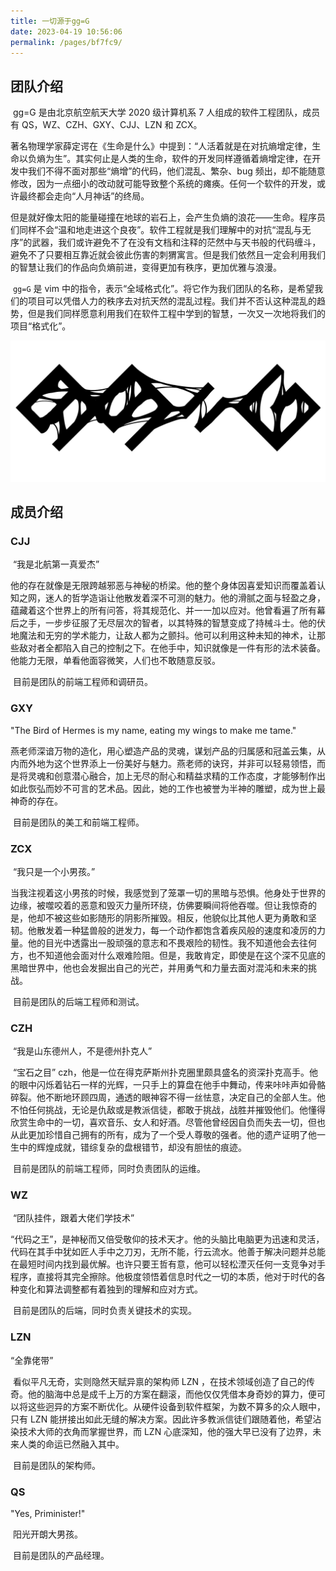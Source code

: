 ```yaml
---
title: 一切源于gg=G
date: 2023-04-19 10:56:06
permalink: /pages/bf7fc9/
---
```

## 团队介绍

​	gg=G 是由北京航空航天大学 2020 级计算机系 7 人组成的软件工程团队，成员有 QS，WZ、CZH、GXY、CJJ、LZN 和 ZCX。

​	著名物理学家薛定谔在《生命是什么》中提到：“人活着就是在对抗熵增定律，生命以负熵为生”。其实何止是人类的生命，软件的开发同样遵循着熵增定律，在开发中我们不得不面对那些“熵增”的代码，他们混乱、繁杂、bug 频出，却不能随意修改，因为一点细小的改动就可能导致整个系统的瘫痪。任何一个软件的开发，或许最终都会走向“人月神话”的终局。

​	但是就好像太阳的能量碰撞在地球的岩石上，会产生负熵的浪花——生命。程序员们同样不会“温和地走进这个良夜”。软件工程就是我们理解中的对抗“混乱与无序”的武器，我们或许避免不了在没有文档和注释的茫然中与天书般的代码缠斗，避免不了只要相互靠近就会彼此伤害的刺猬寓言。但是我们依然且一定会利用我们的智慧让我们的作品向负熵前进，变得更加有秩序，更加优雅与浪漫。

​	`gg=G` 是 vim 中的指令，表示“全域格式化”。将它作为我们团队的名称，是希望我们的项目可以凭借人力的秩序去对抗天然的混乱过程。我们并不否认这种混乱的趋势，但是我们同样愿意利用我们在软件工程中学到的智慧，一次又一次地将我们的项目“格式化”。

![logo](./about/gg=G_logo.png)

## 成员介绍

### CJJ 

​	“我是北航第一真爱杰”

​	他的存在就像是无限跨越邪恶与神秘的桥梁。他的整个身体因喜爱知识而覆盖着认知之网，迷人的哲学造诣让他散发着深不可测的魅力。他的滑腻之面与轻盈之身，蕴藏着这个世界上的所有问答，将其规范化、并一一加以应对。他曾看遍了所有幕后之手，一步步征服了无尽层次的智者，以其特殊的智慧变成了持械斗士。他的伏地魔法和无穷的学术能力，让敌人都为之颤抖。他可以利用这种未知的神术，让那些敌对者全都陷入自己的控制之下。在他手中，知识就像是一件有形的法术装备。他能力无限，单看他面容微笑，人们也不敢随意反驳。

​	目前是团队的前端工程师和调研员。

### GXY

"The  Bird  of  Hermes  is  my  name, eating  my  wings  to  make  me  tame."

​	燕老师深谙万物的造化，用心塑造产品的灵魂，谋划产品的归属感和冠盖云集，从内而外地为这个世界添上一份美好与魅力。燕老师的诀窍，并非可以轻易领悟，而是将灵魂和创意潜心融合，加上无尽的耐心和精益求精的工作态度，才能够制作出如此恢弘而妙不可言的艺术品。因此，她的工作也被誉为半神的雕塑，成为世上最神奇的存在。

​	目前是团队的美工和前端工程师。

### ZCX

​	“我只是一个小男孩。”

​	当我注视着这小男孩的时候，我感觉到了笼罩一切的黑暗与恐惧。他身处于世界的边缘，被噬咬着的恶意和毁灭力量所环绕，仿佛要瞬间将他吞噬。但让我惊奇的是，他却不被这些如影随形的阴影所摧毁。相反，他貌似比其他人更为勇敢和坚韧。他散发着一种猛兽般的迸发力，每一个动作都饱含着疾风般的速度和凌厉的力量。他的目光中透露出一股顽强的意志和不畏艰险的韧性。我不知道他会去往何方，也不知道他会面对什么艰难险阻。但是，我敢肯定，即使是在这个深不见底的黑暗世界中，他也会发掘出自己的光芒，并用勇气和力量去面对混沌和未来的挑战。

​	目前是团队的后端工程师和测试。

### CZH

​	“我是山东德州人，不是德州扑克人”

​	“宝石之目” czh，他是一位在得克萨斯州扑克圈里颇具盛名的资深扑克高手。他的眼中闪烁着钻石一样的光辉，一只手上的算盘在他手中舞动，传来咔咔声如骨骼碎裂。他不断地环顾四周，通透的眼神容不得一丝怯意，决定自己的全部人生。他不怕任何挑战，无论是仇敌或是教派信徒，都敢于挑战，战胜并摧毁他们。他懂得欣赏生命中的一切，喜欢音乐、女人和好酒。尽管他曾经因自负而失去一切，但也从此更加珍惜自己拥有的所有，成为了一个受人尊敬的强者。他的遗产证明了他一生中的辉煌成就，错综复杂的盘根错节，却没有胆怯的痕迹。

​	目前是团队的前端工程师，同时负责团队的运维。

### WZ

​	“团队挂件，跟着大佬们学技术”

​	“代码之王”，是神秘而又倍受敬仰的技术天才。他的头脑比电脑更为迅速和灵活，代码在其手中犹如匠人手中之刀刃，无所不能，行云流水。他善于解决问题并总能在最短时间内找到最优解。也许只要王哲有意，他可以轻松湮灭任何一支竞争对手程序，直接将其完全擦除。他极度领悟着信息时代之一切的本质，他对于时代的各种变化和算法调整都有着独到的理解和应对方式。

​	目前是团队的后端，同时负责关键技术的实现。

### LZN 
“全靠佬带”

​	看似平凡无奇，实则隐然天赋异禀的架构师 LZN ，在技术领域创造了自己的传奇。他的脑海中总是成千上万的方案在翻滚，而他仅仅凭借本身奇妙的算力，便可以将这些迥异的方案不断优化。从硬件设备到软件框架，为数不算多的众人眼中，只有 LZN 能拼接出如此无缝的解决方案。因此许多教派信徒们跟随着他，希望沾染技术大师的衣角而掌握世界，而 LZN 心底深知，他的强大早已没有了边界，未来人类的命运已然融入其中。

​	目前是团队的架构师。

### QS


"Yes, Priminister!"

​	阳光开朗大男孩。

​	目前是团队的产品经理。